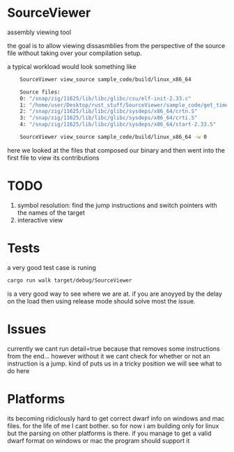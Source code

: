 # SourceViewer
assembly viewing tool

the goal is to allow viewing dissasmblies from the perspective of the source file without taking over your compilation setup.

a typical workload would look something like 
```bash
	SourceViewer view_source sample_code/build/linux_x86_64

	Source files:
	0: "/snap/zig/11625/lib/libc/glibc/csu/elf-init-2.33.c"
	1: "/home/user/Desktop/rust_stuff/SourceViewer/sample_code/get_time.c"
	2: "/snap/zig/11625/lib/libc/glibc/sysdeps/x86_64/crtn.S"
	3: "/snap/zig/11625/lib/libc/glibc/sysdeps/x86_64/crti.S"
	4: "/snap/zig/11625/lib/libc/glibc/sysdeps/x86_64/start-2.33.S"

	SourceViewer view_source sample_code/build/linux_x86_64 -w 0

```
here we looked at the files that composed our binary and then went into the first file to view its contributions


# TODO 
1. symbol resolution: find the jump instructions and switch pointers with the names of the target
2. interactive view

# Tests
a very good test case is runing 
```bash
cargo run walk target/debug/SourceViewer
```

is a very good way to see where we are at. if you are anoyyed by the delay on the load then using release mode should solve most the issue.

# Issues
currently we cant run detail=true because that removes some instructions from the end...
however without it we cant check for whether or not an instruction is a jump.
kind of puts us in a tricky position we will see what to do here

# Platforms
its becoming ridiclously hard to get correct dwarf info on windows and mac files.
for the life of me I cant bother. so for now i am building only for linux but the parsing on other platforms is there.
if you manage to get a valid dwarf format on windows or mac the program should support it

